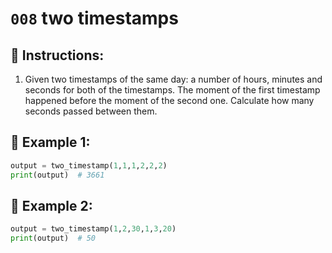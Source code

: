 # `008` two timestamps

## 📝 Instructions:

1. Given two timestamps of the same day: a number of hours, minutes and seconds for both of the timestamps. The moment of the first timestamp happened before the moment of the second one. Calculate how many seconds passed between them.

## 📎 Example 1:

```py
output = two_timestamp(1,1,1,2,2,2)
print(output)  # 3661
```

## 📎 Example 2:

```py
output = two_timestamp(1,2,30,1,3,20)
print(output)  # 50
```
